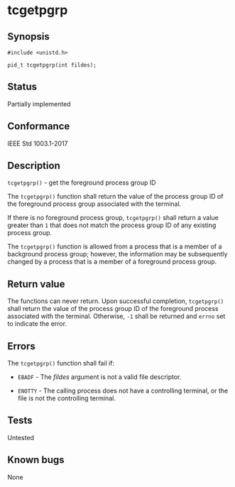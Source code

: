 # tcgetpgrp

## Synopsis

`#include <unistd.h>`

`pid_t tcgetpgrp(int fildes);`

## Status

Partially implemented

## Conformance

IEEE Std 1003.1-2017

## Description

`tcgetpgrp()` - get the foreground process group ID

The `tcgetpgrp()` function shall return the value of the process group ID of the foreground process group associated
with the terminal.

If there is no foreground process group, `tcgetpgrp()` shall return a value greater than `1` that does not match the
process group ID of any existing process group.

The `tcgetpgrp()` function is allowed from a process that is a member of a background process group; however, the
information may be subsequently changed by a process that is a member of a foreground process group.

## Return value

The functions can never return. Upon successful completion, `tcgetpgrp()` shall return the value of the process
group ID of the foreground process associated with the terminal. Otherwise, `-1` shall be returned and `errno`
set to indicate the error.

## Errors

The `tcgetpgrp()` function shall fail if:

* `EBADF` - The _fildes_ argument is not a valid file descriptor.

* `ENOTTY` - The calling process does not have a controlling terminal, or the file is not the controlling terminal.

## Tests

Untested

## Known bugs

None
